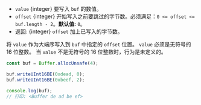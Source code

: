 <!-- YAML
added: v0.5.5
changes:
  - version: v14.9.0
    pr-url: https://github.com/nodejs/node/pull/34729
    description: This function is also available as `buf.writeUint16BE()`.
  - version: v10.0.0
    pr-url: https://github.com/nodejs/node/pull/18395
    description: Removed `noAssert` and no implicit coercion of the offset
                 to `uint32` anymore.
-->

* `value` {integer} 要写入 `buf` 的数值。
* `offset` {integer} 开始写入之前要跳过的字节数。必须满足：`0 <= offset <= buf.length - 2`。**默认值:** `0`。
* 返回: {integer} `offset` 加上已写入的字节数。

将 `value` 作为大端序写入到 `buf` 中指定的 `offset` 位置。
`value` 必须是无符号的 16 位整数。
当 `value` 不是无符号的 16 位整数时，行为是未定义的。

```js
const buf = Buffer.allocUnsafe(4);

buf.writeUInt16BE(0xdead, 0);
buf.writeUInt16BE(0xbeef, 2);

console.log(buf);
// 打印: <Buffer de ad be ef>
```

